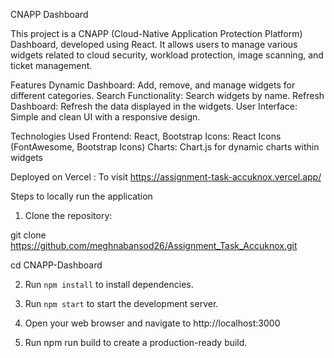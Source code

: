 CNAPP Dashboard

This project is a CNAPP (Cloud-Native Application Protection Platform) Dashboard, developed using React. It allows users to manage various widgets related to cloud security, workload protection, image scanning, and ticket management.

Features
Dynamic Dashboard: Add, remove, and manage widgets for different categories.
Search Functionality: Search widgets by name.
Refresh Dashboard: Refresh the data displayed in the widgets.
User Interface: Simple and clean UI with a responsive design.


Technologies Used
Frontend: React, Bootstrap
Icons: React Icons (FontAwesome, Bootstrap Icons)
Charts: Chart.js for dynamic charts within widgets

Deployed on Vercel :
To visit https://assignment-task-accuknox.vercel.app/


Steps to locally run the application

1. Clone the repository:

  git clone https://github.com/meghnabansod26/Assignment_Task_Accuknox.git

  cd CNAPP-Dashboard


2. Run `npm install` to install dependencies.


3. Run `npm start` to start the development server.


4. Open your web browser and navigate to http://localhost:3000


5. Run npm run build  to create a production-ready build.

